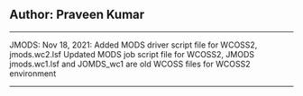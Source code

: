 Author: Praveen Kumar
---------------------
*********************
JMODS: Nov 18, 2021:
Added MODS driver script file for WCOSS2, jmods.wc2.lsf
Updated MODS job script file for WCOSS2, JMODS
jmods.wc1.lsf and JOMDS_wc1 are old WCOSS files for WCOSS2 environment 
*********************


